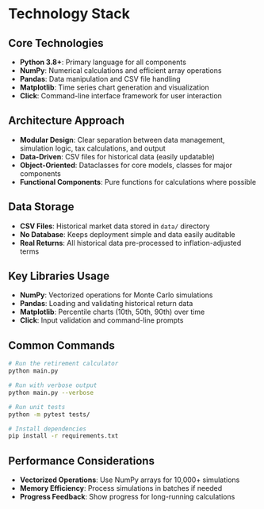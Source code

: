 # Technology Stack

## Core Technologies

- **Python 3.8+**: Primary language for all components
- **NumPy**: Numerical calculations and efficient array operations
- **Pandas**: Data manipulation and CSV file handling
- **Matplotlib**: Time series chart generation and visualization
- **Click**: Command-line interface framework for user interaction

## Architecture Approach

- **Modular Design**: Clear separation between data management, simulation logic, tax calculations, and output
- **Data-Driven**: CSV files for historical data (easily updatable)
- **Object-Oriented**: Dataclasses for core models, classes for major components
- **Functional Components**: Pure functions for calculations where possible

## Data Storage

- **CSV Files**: Historical market data stored in `data/` directory
- **No Database**: Keeps deployment simple and data easily auditable
- **Real Returns**: All historical data pre-processed to inflation-adjusted terms

## Key Libraries Usage

- **NumPy**: Vectorized operations for Monte Carlo simulations
- **Pandas**: Loading and validating historical return data
- **Matplotlib**: Percentile charts (10th, 50th, 90th) over time
- **Click**: Input validation and command-line prompts

## Common Commands

```bash
# Run the retirement calculator
python main.py

# Run with verbose output
python main.py --verbose

# Run unit tests
python -m pytest tests/

# Install dependencies
pip install -r requirements.txt
```

## Performance Considerations

- **Vectorized Operations**: Use NumPy arrays for 10,000+ simulations
- **Memory Efficiency**: Process simulations in batches if needed
- **Progress Feedback**: Show progress for long-running calculations